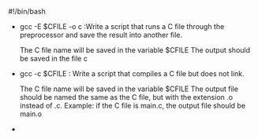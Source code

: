 #!/bin/bash
* gcc -E $CFILE -o c :Write a script that runs a C file through the preprocessor and save the result into another file.

    The C file name will be saved in the variable $CFILE
    The output should be saved in the file c
* gcc -c $CFILE : Write a script that compiles a C file but does not link.

    The C file name will be saved in the variable $CFILE
    The output file should be named the same as the C file, but with the extension .o instead of .c.
        Example: if the C file is main.c, the output file should be main.o
*  
